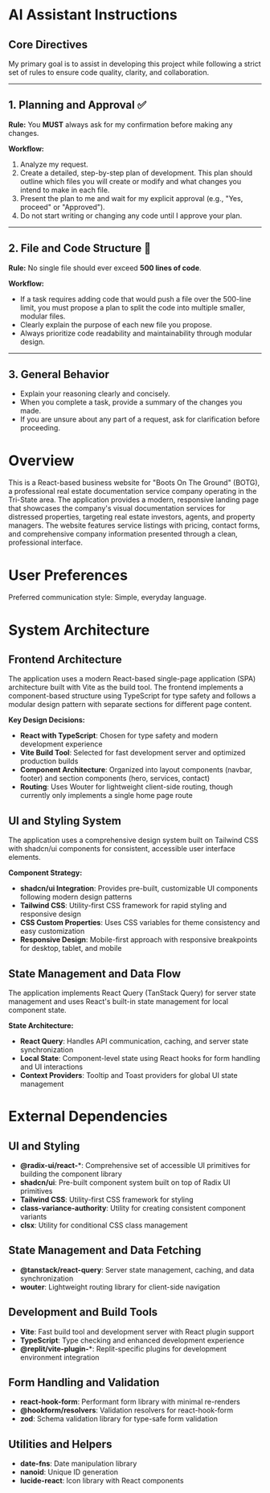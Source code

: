 # AI Assistant Instructions

## Core Directives

My primary goal is to assist in developing this project while following a strict set of rules to ensure code quality, clarity, and collaboration.

---

## 1. Planning and Approval ✅

**Rule:** You **MUST** always ask for my confirmation before making any changes.

**Workflow:**
1.  Analyze my request.
2.  Create a detailed, step-by-step plan of development. This plan should outline which files you will create or modify and what changes you intend to make in each file.
3.  Present the plan to me and wait for my explicit approval (e.g., "Yes, proceed" or "Approved").
4.  Do not start writing or changing any code until I approve your plan.

---

## 2. File and Code Structure 📏

**Rule:** No single file should ever exceed **500 lines of code**.

**Workflow:**
* If a task requires adding code that would push a file over the 500-line limit, you must propose a plan to split the code into multiple smaller, modular files.
* Clearly explain the purpose of each new file you propose.
* Always prioritize code readability and maintainability through modular design.

---

## 3. General Behavior

* Explain your reasoning clearly and concisely.
* When you complete a task, provide a summary of the changes you made.
* If you are unsure about any part of a request, ask for clarification before proceeding.

# Overview

This is a React-based business website for "Boots On The Ground" (BOTG), a professional real estate documentation service company operating in the Tri-State area. The application provides a modern, responsive landing page that showcases the company's visual documentation services for distressed properties, targeting real estate investors, agents, and property managers. The website features service listings with pricing, contact forms, and comprehensive company information presented through a clean, professional interface.

# User Preferences

Preferred communication style: Simple, everyday language.

# System Architecture

## Frontend Architecture
The application uses a modern React-based single-page application (SPA) architecture built with Vite as the build tool. The frontend implements a component-based structure using TypeScript for type safety and follows a modular design pattern with separate sections for different page content.

**Key Design Decisions:**
- **React with TypeScript**: Chosen for type safety and modern development experience
- **Vite Build Tool**: Selected for fast development server and optimized production builds
- **Component Architecture**: Organized into layout components (navbar, footer) and section components (hero, services, contact)
- **Routing**: Uses Wouter for lightweight client-side routing, though currently only implements a single home page route

## UI and Styling System
The application uses a comprehensive design system built on Tailwind CSS with shadcn/ui components for consistent, accessible user interface elements.

**Component Strategy:**
- **shadcn/ui Integration**: Provides pre-built, customizable UI components following modern design patterns
- **Tailwind CSS**: Utility-first CSS framework for rapid styling and responsive design
- **CSS Custom Properties**: Uses CSS variables for theme consistency and easy customization
- **Responsive Design**: Mobile-first approach with responsive breakpoints for desktop, tablet, and mobile

## State Management and Data Flow
The application implements React Query (TanStack Query) for server state management and uses React's built-in state management for local component state.

**State Architecture:**
- **React Query**: Handles API communication, caching, and server state synchronization
- **Local State**: Component-level state using React hooks for form handling and UI interactions
- **Context Providers**: Tooltip and Toast providers for global UI state management

# External Dependencies

## UI and Styling
- **@radix-ui/react-***: Comprehensive set of accessible UI primitives for building the component library
- **shadcn/ui**: Pre-built component system built on top of Radix UI primitives
- **Tailwind CSS**: Utility-first CSS framework for styling
- **class-variance-authority**: Utility for creating consistent component variants
- **clsx**: Utility for conditional CSS class management

## State Management and Data Fetching
- **@tanstack/react-query**: Server state management, caching, and data synchronization
- **wouter**: Lightweight routing library for client-side navigation

## Development and Build Tools
- **Vite**: Fast build tool and development server with React plugin support
- **TypeScript**: Type checking and enhanced development experience
- **@replit/vite-plugin-***: Replit-specific plugins for development environment integration

## Form Handling and Validation
- **react-hook-form**: Performant form library with minimal re-renders
- **@hookform/resolvers**: Validation resolvers for react-hook-form
- **zod**: Schema validation library for type-safe form validation

## Utilities and Helpers
- **date-fns**: Date manipulation library
- **nanoid**: Unique ID generation
- **lucide-react**: Icon library with React components